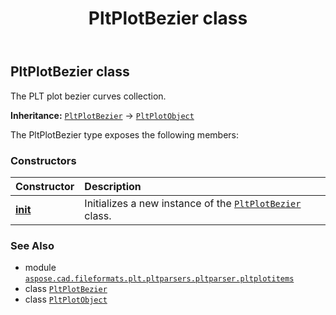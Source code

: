 ﻿---
title: PltPlotBezier class
second_title: Aspose.CAD for Python via .NET API References
description: 
type: docs
weight: 20
url: /aspose.cad.fileformats.plt.pltparsers.pltparser.pltplotitems/pltplotbezier/
is_root: false
---

## PltPlotBezier class

The PLT plot bezier curves collection.



**Inheritance:** [`PltPlotBezier`](/cad/python-net/aspose.cad.fileformats.plt.pltparsers.pltparser.pltplotitems/pltplotbezier) → 
[`PltPlotObject`](/cad/python-net/aspose.cad.fileformats.plt.pltparsers.pltparser.pltplotitems/pltplotobject)



The PltPlotBezier type exposes the following members:

### Constructors
| Constructor | Description |
| :- | :- |
| [__init__](/cad/python-net/aspose.cad.fileformats.plt.pltparsers.pltparser.pltplotitems/pltplotbezier/__init__/#aspose.cad.fileformats.plt.pltparsers.pltparser.pltplotitems.PltPlotBezierCurve) | Initializes a new instance of the [`PltPlotBezier`](/cad/python-net/aspose.cad.fileformats.plt.pltparsers.pltparser.pltplotitems/pltplotbezier) class. |



### See Also
* module [`aspose.cad.fileformats.plt.pltparsers.pltparser.pltplotitems`](..)
* class [`PltPlotBezier`](/cad/python-net/aspose.cad.fileformats.plt.pltparsers.pltparser.pltplotitems/pltplotbezier)
* class [`PltPlotObject`](/cad/python-net/aspose.cad.fileformats.plt.pltparsers.pltparser.pltplotitems/pltplotobject)
